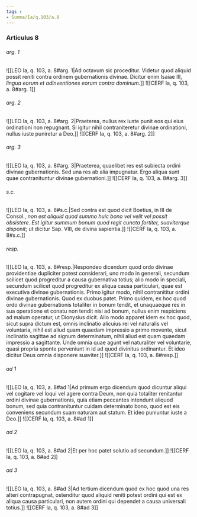 ```yaml
---
tags : 
- Summa/Ia/q.103/a.8
---
```


### Articulus 8

###### arg. 1
![[LEO Ia, q. 103, a. 8#arg. 1|Ad octavum sic proceditur. Videtur quod aliquid possit reniti contra ordinem gubernationis divinae. Dicitur enim Isaiae III, *lingua eorum et adinventiones eorum contra dominum*.]]
![[CERF Ia, q. 103, a. 8#arg. 1]]

###### arg. 2
![[LEO Ia, q. 103, a. 8#arg. 2|Praeterea, nullus rex iuste punit eos qui eius ordinationi non repugnant. Si igitur nihil contraniteretur divinae ordinationi, nullus iuste puniretur a Deo.]]
![[CERF Ia, q. 103, a. 8#arg. 2]]

###### arg. 3
![[LEO Ia, q. 103, a. 8#arg. 3|Praeterea, quaelibet res est subiecta ordini divinae gubernationis. Sed una res ab alia impugnatur. Ergo aliqua sunt quae contranituntur divinae gubernationi.]]
![[CERF Ia, q. 103, a. 8#arg. 3]]

###### s.c.
![[LEO Ia, q. 103, a. 8#s.c.|Sed contra est quod dicit Boetius, in III de Consol., *non est aliquid quod summo huic bono vel velit vel possit obsistere. Est igitur summum bonum quod regit cuncta fortiter, suaviterque disponit*; ut dicitur Sap. VIII, de divina sapientia.]]
![[CERF Ia, q. 103, a. 8#s.c.]]

###### resp.
![[LEO Ia, q. 103, a. 8#resp.|Respondeo dicendum quod ordo divinae providentiae dupliciter potest considerari, uno modo in generali, secundum scilicet quod progreditur a causa gubernativa totius; alio modo in speciali, secundum scilicet quod progreditur ex aliqua causa particulari, quae est executiva divinae gubernationis. Primo igitur modo, nihil contranititur ordini divinae gubernationis. Quod ex duobus patet. Primo quidem, ex hoc quod ordo divinae gubernationis totaliter in bonum tendit, et unaquaeque res in sua operatione et conatu non tendit nisi ad bonum, nullus enim respiciens ad malum operatur, ut Dionysius dicit. Alio modo apparet idem ex hoc quod, sicut supra dictum est, omnis inclinatio alicuius rei vel naturalis vel voluntaria, nihil est aliud quam quaedam impressio a primo movente, sicut inclinatio sagittae ad signum determinatum, nihil aliud est quam quaedam impressio a sagittante. Unde omnia quae agunt vel naturaliter vel voluntarie, quasi propria sponte perveniunt in id ad quod divinitus ordinantur. Et ideo dicitur Deus omnia disponere suaviter.]]
![[CERF Ia, q. 103, a. 8#resp.]]

###### ad 1
![[LEO Ia, q. 103, a. 8#ad 1|Ad primum ergo dicendum quod dicuntur aliqui vel cogitare vel loqui vel agere contra Deum, non quia totaliter renitantur ordini divinae gubernationis, quia etiam peccantes intendunt aliquod bonum, sed quia contranituntur cuidam determinato bono, quod est eis conveniens secundum suam naturam aut statum. Et ideo puniuntur iuste a Deo.]]
![[CERF Ia, q. 103, a. 8#ad 1]]

###### ad 2
![[LEO Ia, q. 103, a. 8#ad 2|Et per hoc patet solutio ad secundum.]]
![[CERF Ia, q. 103, a. 8#ad 2]]

###### ad 3
![[LEO Ia, q. 103, a. 8#ad 3|Ad tertium dicendum quod ex hoc quod una res alteri contrapugnat, ostenditur quod aliquid reniti potest ordini qui est ex aliqua causa particulari, non autem ordini qui dependet a causa universali totius.]]
![[CERF Ia, q. 103, a. 8#ad 3]]

